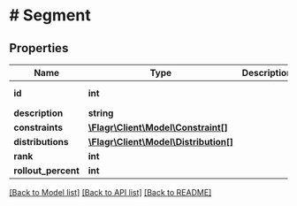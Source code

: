 # # Segment

## Properties

Name | Type | Description | Notes
------------ | ------------- | ------------- | -------------
**id** | **int** |  | [optional] [readonly]
**description** | **string** |  |
**constraints** | [**\Flagr\Client\Model\Constraint[]**](Constraint.md) |  | [optional]
**distributions** | [**\Flagr\Client\Model\Distribution[]**](Distribution.md) |  | [optional]
**rank** | **int** |  |
**rollout_percent** | **int** |  |

[[Back to Model list]](../../README.md#models) [[Back to API list]](../../README.md#endpoints) [[Back to README]](../../README.md)
